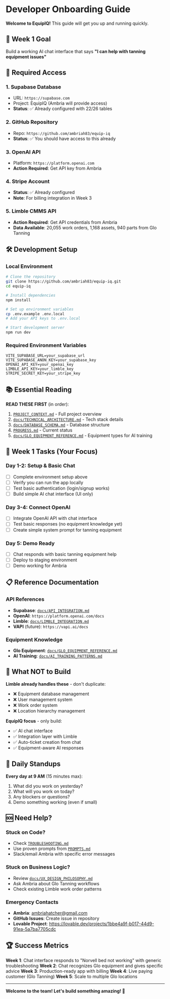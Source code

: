 # Developer Onboarding Guide

**Welcome to EquipIQ!** This guide will get you up and running quickly.

## 🎯 Week 1 Goal
Build a working AI chat interface that says **"I can help with tanning equipment issues"**

## 🔑 Required Access

### 1. **Supabase Database**
- URL: `https://supabase.com`
- Project: EquipIQ (Ambria will provide access)
- **Status**: ✅ Already configured with 22/26 tables

### 2. **GitHub Repository** 
- Repo: `https://github.com/ambriah83/equip-iq`
- **Status**: ✅ You should have access to this already

### 3. **OpenAI API**
- Platform: `https://platform.openai.com`
- **Action Required**: Get API key from Ambria

### 4. **Stripe Account** 
- **Status**: ✅ Already configured
- **Note**: For billing integration in Week 3

### 5. **Limble CMMS API**
- **Action Required**: Get API credentials from Ambria
- **Data Available**: 20,055 work orders, 1,168 assets, 940 parts from Glo Tanning

## 🛠️ Development Setup

### Local Environment
```bash
# Clone the repository
git clone https://github.com/ambriah83/equip-iq.git
cd equip-iq

# Install dependencies
npm install

# Set up environment variables
cp .env.example .env.local
# Add your API keys to .env.local

# Start development server
npm run dev
```

### Required Environment Variables
```env
VITE_SUPABASE_URL=your_supabase_url
VITE_SUPABASE_ANON_KEY=your_supabase_key
OPENAI_API_KEY=your_openai_key
LIMBLE_API_KEY=your_limble_key
STRIPE_SECRET_KEY=your_stripe_key
```

## 📚 Essential Reading

**READ THESE FIRST** (in order):
1. [`PROJECT_CONTEXT.md`](../PROJECT_CONTEXT.md) - Full project overview
2. [`docs/TECHNICAL_ARCHITECTURE.md`](./TECHNICAL_ARCHITECTURE.md) - Tech stack details
3. [`docs/DATABASE_SCHEMA.md`](./DATABASE_SCHEMA.md) - Database structure
4. [`PROGRESS.md`](../PROGRESS.md) - Current status
5. [`docs/GLO_EQUIPMENT_REFERENCE.md`](./GLO_EQUIPMENT_REFERENCE.md) - Equipment types for AI training

## 🎯 Week 1 Tasks (Your Focus)

### Day 1-2: Setup & Basic Chat
- [ ] Complete environment setup above
- [ ] Verify you can run the app locally
- [ ] Test basic authentication (login/signup works)
- [ ] Build simple AI chat interface (UI only)

### Day 3-4: Connect OpenAI
- [ ] Integrate OpenAI API with chat interface
- [ ] Test basic responses (no equipment knowledge yet)
- [ ] Create simple system prompt for tanning equipment

### Day 5: Demo Ready
- [ ] Chat responds with basic tanning equipment help
- [ ] Deploy to staging environment
- [ ] Demo working for Ambria

## 📋 Reference Documentation

### API References
- **Supabase**: [`docs/API_INTEGRATION.md`](./API_INTEGRATION.md)
- **OpenAI**: `https://platform.openai.com/docs`
- **Limble**: [`docs/LIMBLE_INTEGRATION.md`](./LIMBLE_INTEGRATION.md)
- **VAPI** (future): `https://vapi.ai/docs`

### Equipment Knowledge
- **Glo Equipment**: [`docs/GLO_EQUIPMENT_REFERENCE.md`](./GLO_EQUIPMENT_REFERENCE.md)
- **AI Training**: [`docs/AI_TRAINING_PATTERNS.md`](./AI_TRAINING_PATTERNS.md)

## 🚨 What NOT to Build

**Limble already handles these** - don't duplicate:
- ❌ Equipment database management
- ❌ User management system  
- ❌ Work order system
- ❌ Location hierarchy management

**EquipIQ focus** - only build:
- ✅ AI chat interface
- ✅ Integration layer with Limble
- ✅ Auto-ticket creation from chat
- ✅ Equipment-aware AI responses

## 💬 Daily Standups

**Every day at 9 AM** (15 minutes max):
1. What did you work on yesterday?
2. What will you work on today?
3. Any blockers or questions?
4. Demo something working (even if small)

## 🆘 Need Help?

### Stuck on Code?
- Check [`TROUBLESHOOTING.md`](../TROUBLESHOOTING.md)
- Use proven prompts from [`PROMPTS.md`](../PROMPTS.md)
- Slack/email Ambria with specific error messages

### Stuck on Business Logic?
- Review [`docs/UX_DESIGN_PHILOSOPHY.md`](./UX_DESIGN_PHILOSOPHY.md)
- Ask Ambria about Glo Tanning workflows
- Check existing Limble work order patterns

### Emergency Contacts
- **Ambria**: ambriahatcher@gmail.com
- **GitHub Issues**: Create issue in repository
- **Lovable Project**: https://lovable.dev/projects/1bbe4a9f-b017-44d9-91ea-5a7ba7705cdc

## 🏆 Success Metrics

**Week 1**: Chat interface responds to "Norvell bed not working" with generic troubleshooting
**Week 2**: Chat recognizes Glo equipment and gives specific advice
**Week 3**: Production-ready app with billing
**Week 4**: Live paying customer (Glo Tanning)
**Week 5**: Scale to multiple Glo locations

---

**Welcome to the team! Let's build something amazing! 🚀**
